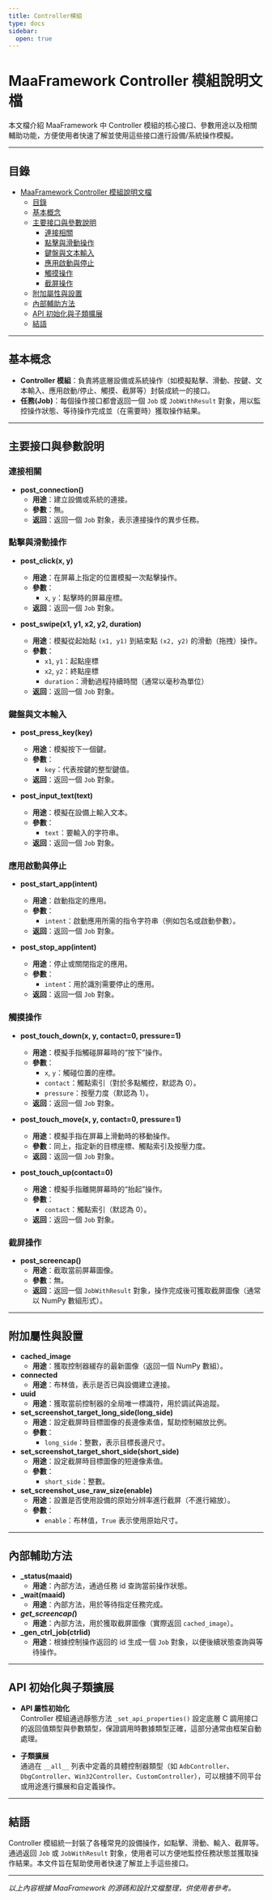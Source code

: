 ```yaml
---
title: Controller模組
type: docs
sidebar:
  open: true
---
```



# MaaFramework Controller 模組說明文檔

本文檔介紹 MaaFramework 中 Controller 模組的核心接口、參數用途以及相關輔助功能，方便使用者快速了解並使用這些接口進行設備/系統操作模擬。

---

## 目錄

- [MaaFramework Controller 模組說明文檔](#maaframework-controller-模組說明文檔)
  - [目錄](#目錄)
  - [基本概念](#基本概念)
  - [主要接口與參數說明](#主要接口與參數說明)
    - [連接相關](#連接相關)
    - [點擊與滑動操作](#點擊與滑動操作)
    - [鍵盤與文本輸入](#鍵盤與文本輸入)
    - [應用啟動與停止](#應用啟動與停止)
    - [觸摸操作](#觸摸操作)
    - [截屏操作](#截屏操作)
  - [附加屬性與設置](#附加屬性與設置)
  - [內部輔助方法](#內部輔助方法)
  - [API 初始化與子類擴展](#api-初始化與子類擴展)
  - [結語](#結語)

---

## 基本概念

- **Controller 模組**：負責將底層設備或系統操作（如模擬點擊、滑動、按鍵、文本輸入、應用啟動/停止、觸摸、截屏等）封裝成統一的接口。  
- **任務(Job)**：每個操作接口都會返回一個 `Job` 或 `JobWithResult` 對象，用以監控操作狀態、等待操作完成並（在需要時）獲取操作結果。

---

## 主要接口與參數說明

### 連接相關

- **post_connection()**  
  - **用途**：建立設備或系統的連接。  
  - **參數**：無。  
  - **返回**：返回一個 `Job` 對象，表示連接操作的異步任務。

### 點擊與滑動操作

- **post_click(x, y)**  
  - **用途**：在屏幕上指定的位置模擬一次點擊操作。  
  - **參數**：  
    - `x`, `y`：點擊時的屏幕座標。  
  - **返回**：返回一個 `Job` 對象。

- **post_swipe(x1, y1, x2, y2, duration)**  
  - **用途**：模擬從起始點 `(x1, y1)` 到結束點 `(x2, y2)` 的滑動（拖拽）操作。  
  - **參數**：  
    - `x1`, `y1`：起點座標  
    - `x2`, `y2`：終點座標  
    - `duration`：滑動過程持續時間（通常以毫秒為單位）  
  - **返回**：返回一個 `Job` 對象。

### 鍵盤與文本輸入

- **post_press_key(key)**  
  - **用途**：模擬按下一個鍵。  
  - **參數**：  
    - `key`：代表按鍵的整型鍵值。  
  - **返回**：返回一個 `Job` 對象。

- **post_input_text(text)**  
  - **用途**：模擬在設備上輸入文本。  
  - **參數**：  
    - `text`：要輸入的字符串。  
  - **返回**：返回一個 `Job` 對象。

### 應用啟動與停止

- **post_start_app(intent)**  
  - **用途**：啟動指定的應用。  
  - **參數**：  
    - `intent`：啟動應用所需的指令字符串（例如包名或啟動參數）。  
  - **返回**：返回一個 `Job` 對象。

- **post_stop_app(intent)**  
  - **用途**：停止或關閉指定的應用。  
  - **參數**：  
    - `intent`：用於識別需要停止的應用。  
  - **返回**：返回一個 `Job` 對象。

### 觸摸操作

- **post_touch_down(x, y, contact=0, pressure=1)**  
  - **用途**：模擬手指觸碰屏幕時的“按下”操作。  
  - **參數**：  
    - `x`, `y`：觸碰位置的座標。  
    - `contact`：觸點索引（對於多點觸控，默認為 0）。  
    - `pressure`：按壓力度（默認為 1）。  
  - **返回**：返回一個 `Job` 對象。

- **post_touch_move(x, y, contact=0, pressure=1)**  
  - **用途**：模擬手指在屏幕上滑動時的移動操作。  
  - **參數**：同上，指定新的目標座標、觸點索引及按壓力度。  
  - **返回**：返回一個 `Job` 對象。

- **post_touch_up(contact=0)**  
  - **用途**：模擬手指離開屏幕時的“抬起”操作。  
  - **參數**：  
    - `contact`：觸點索引（默認為 0）。  
  - **返回**：返回一個 `Job` 對象。

### 截屏操作

- **post_screencap()**  
  - **用途**：截取當前屏幕圖像。  
  - **參數**：無。  
  - **返回**：返回一個 `JobWithResult` 對象，操作完成後可獲取截屏圖像（通常以 NumPy 數組形式）。

---

## 附加屬性與設置

- **cached_image**  
  - **用途**：獲取控制器緩存的最新圖像（返回一個 NumPy 數組）。
- **connected**  
  - **用途**：布林值，表示是否已與設備建立連接。
- **uuid**  
  - **用途**：獲取當前控制器的全局唯一標識符，用於調試與追蹤。
- **set_screenshot_target_long_side(long_side)**  
  - **用途**：設定截屏時目標圖像的長邊像素值，幫助控制縮放比例。  
  - **參數**：  
    - `long_side`：整數，表示目標長邊尺寸。
- **set_screenshot_target_short_side(short_side)**  
  - **用途**：設定截屏時目標圖像的短邊像素值。  
  - **參數**：  
    - `short_side`：整數。
- **set_screenshot_use_raw_size(enable)**  
  - **用途**：設置是否使用設備的原始分辨率進行截屏（不進行縮放）。  
  - **參數**：  
    - `enable`：布林值，`True` 表示使用原始尺寸。

---

## 內部輔助方法

- **_status(maaid)**  
  - **用途**：內部方法，通過任務 id 查詢當前操作狀態。
- **_wait(maaid)**  
  - **用途**：內部方法，用於等待指定任務完成。
- **_get_screencap(_)**  
  - **用途**：內部方法，用於獲取截屏圖像（實際返回 `cached_image`）。
- **_gen_ctrl_job(ctrlid)**  
  - **用途**：根據控制操作返回的 id 生成一個 `Job` 對象，以便後續狀態查詢與等待操作。

---

## API 初始化與子類擴展

- **API 屬性初始化**  
  Controller 模組通過靜態方法 `_set_api_properties()` 設定底層 C 調用接口的返回值類型與參數類型，保證調用時數據類型正確，這部分通常由框架自動處理。

- **子類擴展**  
  通過在 `__all__` 列表中定義的具體控制器類型（如 `AdbController`、`DbgController`、`Win32Controller`、`CustomController`），可以根據不同平台或用途進行擴展和自定義操作。

---

## 結語

Controller 模組統一封裝了各種常見的設備操作，如點擊、滑動、輸入、截屏等。通過返回 `Job` 或 `JobWithResult` 對象，使用者可以方便地監控任務狀態並獲取操作結果。本文件旨在幫助使用者快速了解並上手這些接口。

---

*以上內容根據 MaaFramework 的源碼和設計文檔整理，供使用者參考。*
